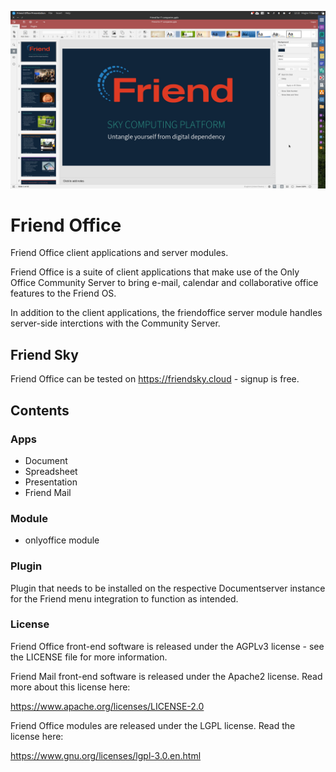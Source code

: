 ![Friend Office preview image](https://github.com/friendupcloud/friend-office/blob/main/foffice.jpg?raw=true)

# Friend Office
Friend Office client applications and server modules.

Friend Office is a suite of client applications that make use of the Only Office Community Server to bring e-mail, calendar and collaborative office features to the Friend OS.

In addition to the client applications, the friendoffice server module handles server-side interctions with the Community Server.

## Friend Sky

Friend Office can be tested on https://friendsky.cloud - signup is free.

## Contents

### Apps

 * Document
 * Spreadsheet
 * Presentation
 * Friend Mail
 
### Module
 
 * onlyoffice module
 
### Plugin
 
 Plugin that needs to be installed on the respective Documentserver instance for the Friend menu integration to function as intended.

### License

 Friend Office front-end software is released under the AGPLv3 license - 
 see the LICENSE file for more information.
 
 Friend Mail front-end software is released under the Apache2 license. Read
 more about this license here:
 
 https://www.apache.org/licenses/LICENSE-2.0
 
 Friend Office modules are released
 under the LGPL license. Read the license here:
 
 https://www.gnu.org/licenses/lgpl-3.0.en.html


